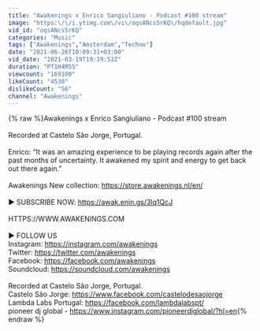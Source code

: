 ```yaml
---
title: "Awakenings x Enrico Sangiuliano - Podcast #100 stream"
image: "https:\/\/i.ytimg.com\/vi\/oqsANcs5rKQ\/hqdefault.jpg"
vid_id: "oqsANcs5rKQ"
categories: "Music"
tags: ["Awakenings","Amsterdam","Techno"]
date: "2021-06-26T10:09:31+03:00"
vid_date: "2021-03-19T19:19:52Z"
duration: "PT1H4M5S"
viewcount: "169100"
likeCount: "4530"
dislikeCount: "56"
channel: "Awakenings"
---
```

{% raw %}Awakenings x Enrico Sangiuliano - Podcast #100 stream<br /><br />Recorded at Castelo São Jorge, Portugal.<br /><br />Enrico: “It was an amazing experience to be playing records again after the past months of uncertainty. It awakened my spirit and energy to get back out there again.&quot;<br /><br />Awakenings New collection: <a rel="nofollow" target="blank" href="https://store.awakenings.nl/en/">https://store.awakenings.nl/en/</a><br /><br />► SUBSCRIBE NOW: <a rel="nofollow" target="blank" href="https://awak.enin.gs/3lq1QcJ">https://awak.enin.gs/3lq1QcJ</a><br /><br />HTTPS://WWW.AWAKENINGS.COM<br /><br />► FOLLOW US<br />Instagram: <a rel="nofollow" target="blank" href="https://instagram.com/awakenings">https://instagram.com/awakenings</a><br />Twitter: <a rel="nofollow" target="blank" href="https://twitter.com/awakenings​">https://twitter.com/awakenings​</a><br />Facebook: <a rel="nofollow" target="blank" href="https://facebook.com/awakenings​">https://facebook.com/awakenings​</a><br />Soundcloud: <a rel="nofollow" target="blank" href="https://soundcloud.com/awakenings">https://soundcloud.com/awakenings</a><br /><br />Recorded at Castelo São Jorge, Portugal.<br />Castelo São Jorge: <a rel="nofollow" target="blank" href="https://www.facebook.com/castelodesaojorge">https://www.facebook.com/castelodesaojorge</a> <br />Lambda Labs Portugal: <a rel="nofollow" target="blank" href="https://facebook.com/lambdalabspt/">https://facebook.com/lambdalabspt/</a> <br />pioneer dj global - <a rel="nofollow" target="blank" href="https://www.instagram.com/pioneerdjglobal/?hl=en">https://www.instagram.com/pioneerdjglobal/?hl=en</a>{% endraw %}
